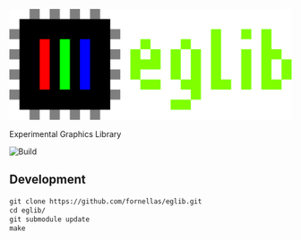 ![eglib](./assets/logo.png)

Experimental Graphics Library

![Build](https://github.com/fornellas/eglib/workflows/build/badge.svg)

## Development

```
git clone https://github.com/fornellas/eglib.git
cd eglib/
git submodule update
make
```